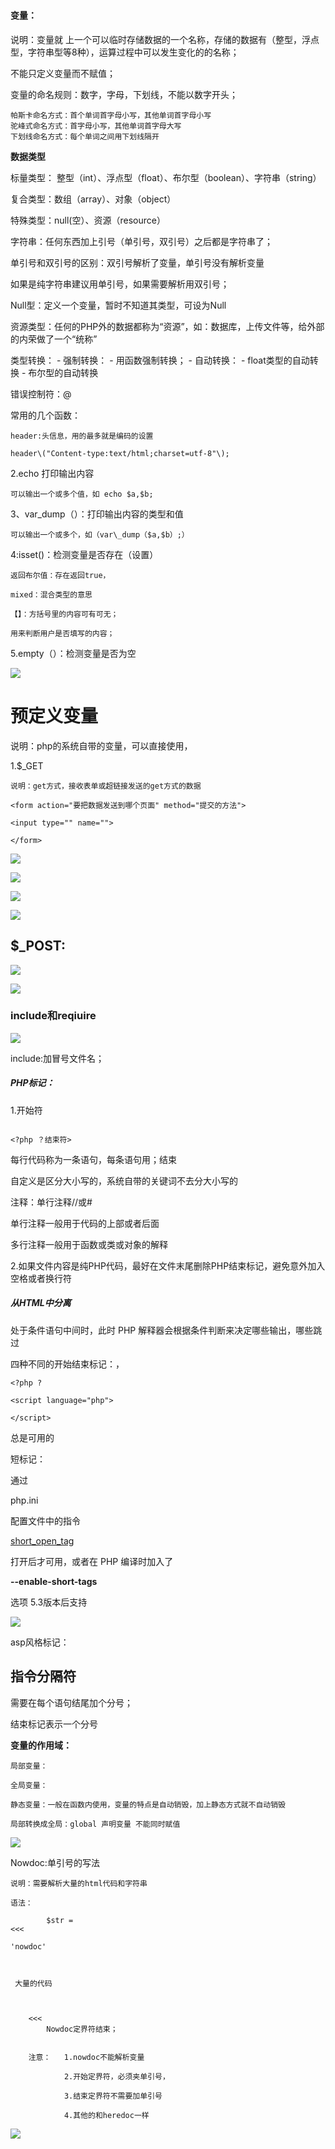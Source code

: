 #
#### 变量：

   说明：变量就 上一个可以临时存储数据的一个名称，存储的数据有（整型，浮点型，字符串型等8种），运算过程中可以发生变化的的名称；

   不能只定义变量而不赋值；



变量的命名规则：数字，字母，下划线，不能以数字开头；

    帕斯卡命名方式：首个单词首字母小写，其他单词首字母小写
    驼峰式命名方式：首字母小写，其他单词首字母大写
    下划线命名方式：每个单词之间用下划线隔开

**数据类型**

标量类型： 整型（int）、浮点型（float）、布尔型（boolean）、字符串（string）

复合类型：数组（array）、对象（object）

特殊类型：null\(空）、资源（resource）

字符串：任何东西加上引号（单引号，双引号）之后都是字符串了；

单引号和双引号的区别：双引号解析了变量，单引号没有解析变量

如果是纯字符串建议用单引号，如果需要解析用双引号；

Null型：定义一个变量，暂时不知道其类型，可设为Null

资源类型：任何的PHP外的数据都称为“资源”，如：数据库，上传文件等，给外部的内荣做了一个“统称”

类型转换：
    - 强制转换：
        - 用函数强制转换；
    - 自动转换：
        - float类型的自动转换
        - 布尔型的自动转换

错误控制符：@

常用的几个函数：

    header:头信息，用的最多就是编码的设置

    header\("Content-type:text/html;charset=utf-8"\);

2.echo 打印输出内容

    可以输出一个或多个值，如 echo $a,$b;

3、var\_dump（）：打印输出内容的类型和值

    可以输出一个或多个，如（var\_dump（$a,$b）;）

4:isset\(\)：检测变量是否存在（设置）

    返回布尔值：存在返回true，

    mixed：混合类型的意思

    【】：方括号里的内容可有可无；

    用来判断用户是否填写的内容；

5.empty（）：检测变量是否为空

![](img/Language/PHP/Basic/b58e1d21-735d-4258-b714-d4677d56374c.jpg)

# 预定义变量

说明：php的系统自带的变量，可以直接使用，

1.$\_GET

    说明：get方式，接收表单或超链接发送的get方式的数据
```
<form action="要把数据发送到哪个页面" method="提交的方法">

<input type="" name="">

</form>
```

![](img/Language/PHP/Basic/6bc08a89-376d-40ca-ab4d-f316f031eaa0.png)

![](img/Language/PHP/Basic/85e6422b-0d8d-40ba-a413-cf7ce68ad809.png)

![](img/Language/PHP/Basic/cf926b1f-6eae-4b93-bdbd-9d4aaaf1e563.png)

![](img/Language/PHP/Basic/190a915b-c469-4b09-bc44-f5b01ad25f5f.jpg)

## $\_POST:

![](img/Language/PHP/Basic/db525a12-79cf-4899-b96c-464ee2ea1fb0.png)

![](img/Language/PHP/Basic/bb4352c6-5ab6-4a29-a8ba-6a5968e4b2f9.jpg)

### include和reqiuire 

![](img/Language/PHP/Basic/0167efb1-4753-43a8-9d50-e40161f658ae.png)

 include:加冒号文件名；

##### PHP标记：

1.开始符

```

<?php ？结束符>
```
每行代码称为一条语句，每条语句用；结束

自定义是区分大小写的，系统自带的关键词不去分大小写的



注释：单行注释//或\#

单行注释一般用于代码的上部或者后面

多行注释一般用于函数或类或对象的解释



2.如果文件内容是纯PHP代码，最好在文件末尾删除PHP结束标记，避免意外加入空格或者换行符

##### 从HTML中分离

处于条件语句中间时，此时 PHP 解释器会根据条件判断来决定哪些输出，哪些跳过



四种不同的开始结束标记：，
```
<?php ?

<script language="php">

</script>
```
总是可用的

短标记：

通过

php.ini

配置文件中的指令

[short\_open\_tag](mk:@MSITStore:C:\Users\Administrator\Desktop\handbook\handbook\PHP\php_enhanced_zh.chm::/res/ini.core.html#ini.short-open-tag)

打开后才可用，或者在 PHP 编译时加入了

**--enable-short-tags**

选项 5.3版本后支持

![](img/Language/PHP/Basic/ab5efd35-e642-4018-81c0-f3e98ac4942d.jpg)

asp风格标记：

## 指令分隔符

需要在每个语句结尾加个分号；

结束标记表示一个分号



**变量的作用域：**

    局部变量：

    全局变量：

    静态变量：一般在函数内使用，变量的特点是自动销毁，加上静态方式就不自动销毁 

    局部转换成全局：global 声明变量 不能同时赋值


![](img/Language/PHP/Basic/37c506fc-69d2-446b-8ff4-86dcab588767.png)

 Nowdoc:单引号的写法

    说明：需要解析大量的html代码和字符串

    语法：


```
        $str =
<<<

'nowdoc'



 大量的代码



    <<< 
        Nowdoc定界符结束；


    注意：   1.nowdoc不能解析变量

            2.开始定界符，必须夹单引号，

            3.结束定界符不需要加单引号

            4.其他的和heredoc一样

```

![](img/Language/PHP/Basic/fa2b60e3-0256-4b52-99d0-40a82af670a0.png)
